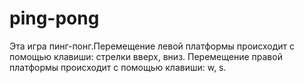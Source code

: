 # ping-pong
Эта игра пинг-понг.Перемещение левой платформы происходит с помощью клавиши: стрелки вверх, вниз. Перемещение правой платформы происходит с помощью клавиши: w, s.
